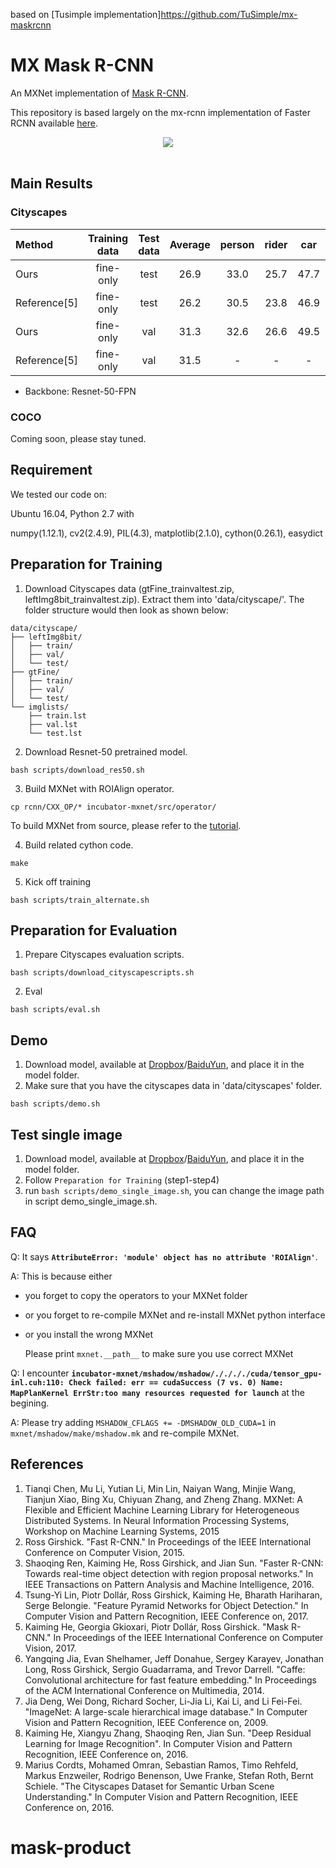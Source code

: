 
based on [Tusimple implementation]https://github.com/TuSimple/mx-maskrcnn

# MX Mask R-CNN
An MXNet implementation of [Mask R-CNN](https://arxiv.org/abs/1703.06870).

This repository is based largely on the mx-rcnn implementation of Faster RCNN available [here](https://github.com/precedenceguo/mx-rcnn).


<div align="center">
<img src="https://github.com/TuSimple/mx-maskrcnn/blob/master/figures/maskrcnn_result.png"><br><br>
</div>


## Main Results


### Cityscapes 

| Method |Training data| Test data| Average | person | rider | car | truck | bus  | train| motorcycle| bicycle|
|:---|:---:|:---:|:---:|:---:|:---:|:---:|:---:|:---:|:---:|:---:|:---:|
| Ours| fine-only |test|26.9|33.0|25.7|47.7|21.6|27.4|23.0|19.9|16.9|
| Reference[5]| fine-only |test|26.2|30.5|23.8|46.9|22.8|32.2|18.6|19.1|16.0|
| Ours | fine-only |val|31.3|32.6|26.6|49.5|26.5|45.4|32.1|17.6|20.4|
| Reference[5]| fine-only |val|31.5| -| -| -| -| -| -| -| -| -| -|

- Backbone: Resnet-50-FPN

### COCO
Coming soon, please stay tuned.

## Requirement

We tested our code on:

Ubuntu 16.04, Python 2.7 with

numpy(1.12.1), cv2(2.4.9), PIL(4.3), matplotlib(2.1.0), cython(0.26.1), easydict

## Preparation for Training

1. Download Cityscapes data (gtFine_trainvaltest.zip, leftImg8bit_trainvaltest.zip). Extract them into 'data/cityscape/'.
 The folder structure would then look as shown below:

```
data/cityscape/
├── leftImg8bit/
│   ├── train/
│   ├── val/
│   └── test/
├── gtFine/
│   ├── train/
│   ├── val/
│   └── test/
└── imglists/
    ├── train.lst
    ├── val.lst
    └── test.lst
```


2. Download Resnet-50 pretrained model.
```
bash scripts/download_res50.sh

```

3. Build MXNet with ROIAlign operator.

```
cp rcnn/CXX_OP/* incubator-mxnet/src/operator/
```

To build MXNet from source, please refer to the [tutorial](https://mxnet.incubator.apache.org/get_started/build_from_source.html).

4. Build related cython code.

```
make
```

5. Kick off training

```
bash scripts/train_alternate.sh
```

## Preparation for Evaluation
1. Prepare Cityscapes evaluation scripts.

```
bash scripts/download_cityscapescripts.sh
```
2. Eval
```
bash scripts/eval.sh
```

## Demo
1. Download model, available at [Dropbox](https://www.dropbox.com/s/zidcbbt7apwg3z6/final-0000.params?dl=0)/[BaiduYun](https://pan.baidu.com/s/1o8n4VMU), and place it in the model folder. 
2. Make sure that you have the cityscapes data in 'data/cityscapes' folder.
```
bash scripts/demo.sh
```

## Test single image
1. Download model, available at [Dropbox](https://www.dropbox.com/s/zidcbbt7apwg3z6/final-0000.params?dl=0)/[BaiduYun](https://pan.baidu.com/s/1o8n4VMU), and place it in the model folder. 
2. Follow `Preparation for Training` (step1-step4)
3. run `bash scripts/demo_single_image.sh`, you can change the image path in script demo_single_image.sh.

## FAQ
Q: It says **`AttributeError: 'module' object has no attribute 'ROIAlign'`**.

A: This is because either
 - you forget to copy the operators to your MXNet folder
 - or you forget to re-compile MXNet and re-install MXNet python interface
 - or you install the wrong MXNet
 
     Please print `mxnet.__path__` to make sure you use correct MXNet
     
Q: I encounter **`incubator-mxnet/mshadow/mshadow/././././cuda/tensor_gpu-inl.cuh:110: Check failed: err == cudaSuccess (7 vs. 0) Name: MapPlanKernel ErrStr:too many resources requested for launch`** at the begining.

A: Please try adding `MSHADOW_CFLAGS += -DMSHADOW_OLD_CUDA=1` in `mxnet/mshadow/make/mshadow.mk` and re-compile MXNet.

## References
1. Tianqi Chen, Mu Li, Yutian Li, Min Lin, Naiyan Wang, Minjie Wang, Tianjun Xiao, Bing Xu, Chiyuan Zhang, and Zheng Zhang. MXNet: A Flexible and Efficient Machine Learning Library for Heterogeneous Distributed Systems. In Neural Information Processing Systems, Workshop on Machine Learning Systems, 2015
2. Ross Girshick. "Fast R-CNN." In Proceedings of the IEEE International Conference on Computer Vision, 2015.
3. Shaoqing Ren, Kaiming He, Ross Girshick, and Jian Sun. "Faster R-CNN: Towards real-time object detection with region proposal networks." In IEEE Transactions on Pattern Analysis and Machine Intelligence, 2016.
4. Tsung-Yi Lin, Piotr Dollár, Ross Girshick, Kaiming He, Bharath Hariharan, Serge Belongie. "Feature Pyramid Networks for Object Detection." In Computer Vision and Pattern Recognition, IEEE Conference on, 2017.
5. Kaiming He, Georgia Gkioxari, Piotr Dollár, Ross Girshick. "Mask R-CNN." In Proceedings of the IEEE International Conference on Computer Vision, 2017.
4. Yangqing Jia, Evan Shelhamer, Jeff Donahue, Sergey Karayev, Jonathan Long, Ross Girshick, Sergio Guadarrama, and Trevor Darrell. "Caffe: Convolutional architecture for fast feature embedding." In Proceedings of the ACM International Conference on Multimedia, 2014.
5. Jia Deng, Wei Dong, Richard Socher, Li-Jia Li, Kai Li, and Li Fei-Fei. "ImageNet: A large-scale hierarchical image database." In Computer Vision and Pattern Recognition, IEEE Conference on, 2009.
6. Kaiming He, Xiangyu Zhang, Shaoqing Ren, Jian Sun. "Deep Residual Learning for Image Recognition". In Computer Vision and Pattern Recognition, IEEE Conference on, 2016.
7. Marius Cordts, Mohamed Omran, Sebastian Ramos, Timo Rehfeld, Markus Enzweiler, Rodrigo Benenson, Uwe Franke, Stefan Roth, Bernt Schiele. "The Cityscapes Dataset for Semantic Urban Scene Understanding." In Computer Vision and Pattern Recognition, IEEE Conference on, 2016.
# mask-product
